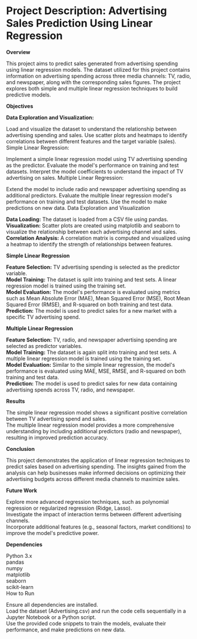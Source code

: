 # **Project Description: Advertising Sales Prediction Using Linear Regression**

**Overview**

This project aims to predict sales generated from advertising spending using linear regression models. The dataset utilized for this project contains information on advertising spending across three media channels: TV, radio, and newspaper, along with the corresponding sales figures. The project explores both simple and multiple linear regression techniques to build predictive models.

**Objectives**

**Data Exploration and Visualization:**

Load and visualize the dataset to understand the relationship between advertising spending and sales.
Use scatter plots and heatmaps to identify correlations between different features and the target variable (sales).
Simple Linear Regression:

Implement a simple linear regression model using TV advertising spending as the predictor.
Evaluate the model's performance on training and test datasets.
Interpret the model coefficients to understand the impact of TV advertising on sales.
Multiple Linear Regression:

Extend the model to include radio and newspaper advertising spending as additional predictors.
Evaluate the multiple linear regression model's performance on training and test datasets.
Use the model to make predictions on new data.
Data Exploration and Visualization

**Data Loading:** The dataset is loaded from a CSV file using pandas.<br/>
**Visualization:** Scatter plots are created using matplotlib and seaborn to visualize the relationship between each advertising channel and sales.<br/>
**Correlation Analysis:** A correlation matrix is computed and visualized using a heatmap to identify the strength of relationships between features.<br/>

**Simple Linear Regression**

**Feature Selection:** TV advertising spending is selected as the predictor variable.<br/>
**Model Training:** The dataset is split into training and test sets. A linear regression model is trained using the training set.<br/>
**Model Evaluation:** The model's performance is evaluated using metrics such as Mean Absolute Error (MAE), Mean Squared Error (MSE), Root Mean Squared Error (RMSE), and R-squared on both training and test data.<br/>
**Prediction:** The model is used to predict sales for a new market with a specific TV advertising spend.

**Multiple Linear Regression**

**Feature Selection:** TV, radio, and newspaper advertising spending are selected as predictor variables.<br/>
**Model Training:** The dataset is again split into training and test sets. A multiple linear regression model is trained using the training set.<br/>
**Model Evaluation:** Similar to the simple linear regression, the model's performance is evaluated using MAE, MSE, RMSE, and R-squared on both training and test data.<br/>
**Prediction:** The model is used to predict sales for new data containing advertising spends across TV, radio, and newspaper.<br/>

**Results**

The simple linear regression model shows a significant positive correlation between TV advertising spend and sales.<br/>
The multiple linear regression model provides a more comprehensive understanding by including additional predictors (radio and newspaper), resulting in improved prediction accuracy.<br/>

**Conclusion**

This project demonstrates the application of linear regression techniques to predict sales based on advertising spending. The insights gained from the analysis can help businesses make informed decisions on optimizing their advertising budgets across different media channels to maximize sales.

**Future Work**

Explore more advanced regression techniques, such as polynomial regression or regularized regression (Ridge, Lasso).<br/>
Investigate the impact of interaction terms between different advertising channels.<br/>
Incorporate additional features (e.g., seasonal factors, market conditions) to improve the model's predictive power.<br/>

**Dependencies**

Python 3.x<br/>
pandas<br/>
numpy<br/>
matplotlib<br/>
seaborn<br/>
scikit-learn<br/>
How to Run<br/>

Ensure all dependencies are installed.<br/>
Load the dataset (Advertising.csv) and run the code cells sequentially in a Jupyter Notebook or a Python script.<br/>
Use the provided code snippets to train the models, evaluate their performance, and make predictions on new data.<br/>
